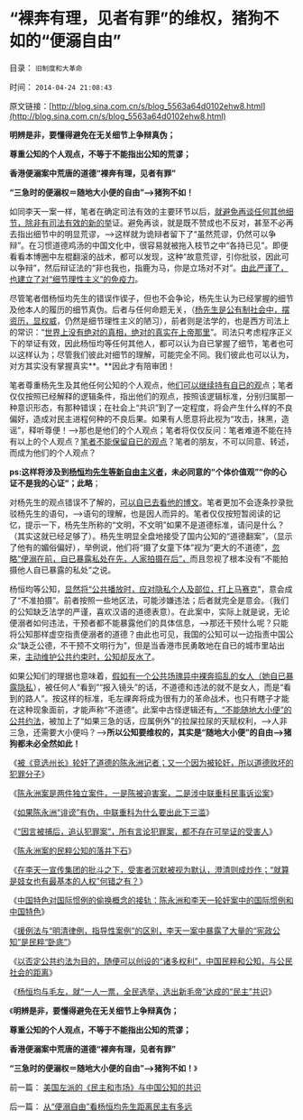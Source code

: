 # “裸奔有理，见者有罪”的维权，猪狗不如的“便溺自由”

目录： `旧制度和大革命` 

时间： `2014-04-24 21:08:43` 

原文链接：[http://blog.sina.com.cn/s/blog_5563a64d0102ehw8.html](http://blog.sina.com.cn/s/blog_5563a64d0102ehw8.html)

**明辨是非，要懂得避免在无关细节上争辩真伪；**

**尊重公知的个人观点，不等于不能指出公知的荒谬；**

**香港便溺案中荒唐的道德“裸奔有理，见者有罪”**

**“三急时的便溺权＝随地大小便的自由”——>猪狗不如！**



如同李天一案一样，笔者在确定司法有效的主要环节以后，[就避免再谈任何其他细节，除非有司法有效的新的举](../../../2014/4/23/在香港随地大小便的大陆公知“维权”起哄.md)证。避免再谈，就是既不赞成也不反对，甚至不必再去指出细节中的明显荒谬，——>这样就为诡辩者留下了“虽然荒谬，仍然可以争辩”。在习惯道德鸡汤的中国文化中，很容易就被拖入枝节之中“各持已见”。即便看看本博圈中左棍翻滚的战术，都可以发现，这种“故意荒谬，引你批驳，因此可以争辩”，然后辩证法的“非也我也，指鹿为马，你是立场对不对”。[由此严谨了，也建立了对“细节理性主义”的免疫力](../../../2014/1/22/细节理性主义免疫的三步曲，公式(邪恶＝愚蠢＋理性主义).md)。

尽管笔者借杨恒均先生的错误作锲子，但也不会争论，杨先生认为已经掌握的细节及他本人的履历的细节真伪。后者与任何命题无关，（[杨先生是公有制社会中，摆资历，显权威](../../../2014/1/12/“为了团结说假话”是民主观念中的缺德；.md)，仍然是细节理性主义的陋习），前者则是法学的，也是西方司法上的常识：“[世界上没有绝对的真相，绝对的真实在上帝那里](../../../2012/5/3/“绝对真实”的“细节理性主义”制造谣言.md)”。司法只考虑程序正义下的举证有效，因此杨恒均等任何其他人，都可以认为自已掌握了细节，笔者也可以这样认为；尽管我们彼此对细节的理解，可能完全不同。我们彼此也可以认为，对方其实没有掌握真实**。**因此才有陪审团！

笔者尊重杨先生及其他任何公知的个人观点，他[们可以继续持有自已的观](../../../2011/11/1/攻击个人观点的权威和他们的卫道.md)点；笔者仅仅按照已经解释的逻辑条件，指出他们的观点，按照该逻辑标准，分别归属那一种意识形态，有那种错误；在社会上“共识”到了一定程度，将会产生什么样的不良偏好，造成对民主进程何种的不良后果。如果有人愿意将此视为“攻击，抹黑，造谣”，释听尊便！——>那也是他们的个人观点；笔者将仅仅反问：笔者难道不能在持有以上的个人观点？[笔者不能保留自已的观点](../../../2011/2/18/主张标准答案者将失去发言权.md)？笔者的朋友，不可以同意、转述，而成为他们的个人观点？

**ps:这样将涉及到[杨恒均先生等新自由主义者](../../../2014/4/22/公有制贵族提倡“廉洁”的意义，新自由主义者很罕有.md)，未必同意的“个体价值观”“你的心证不是我的心证”；此略**；

对杨先生的观点错误不了解的，[可以自已去看他的博文](http://blog.sina.com.cn/s/blog_48c00fbb0102e7u5.html)。笔者更加不会逐条抄录批驳杨先生的语句，——>语句的理解，也是因人而异的。笔者仅仅按短暂阅读的记忆，提示一下，杨先生所称的“文明，不文明”如果不是道德标准，请问是什么？（其实这就已经足够了）。杨先生明显全盘地接受了国内公知的“道德翻案”，（显示了他有的媚俗偏好），举例说，他们将“摄了女童下体”视为“更大的不道德”，[忽略“便溺在前，自已暴露私处在先，人家拍摄在后”，](../../../2013/11/7/“犯罪人”如何在法治中，自由选择了“失去自由”.md)而且忽视了根本没有“不能拍摄他人自已暴露的私处”之说。

杨恒均等公知，[显然将“公共播放时，应对隐私个人及部位，打上马赛克](../../../2010/8/26/刊登无良照《挟尸要价》涉嫌违法犯罪.md)”，意会成了“不准拍摄”。前者按照一些地区法，可能涉嫌违法；后者就完全是意会。（我们的公知缺乏法学的严谨，喜欢汉语的道德表意）。在此案中，实际上就是说，无论便溺者如何违法，干预者都不能暴露他们的具体信息，——>那还干预什么呢？只能将公知那样虚空指责便溺者的道德？由此也可见，我国的公知可以一边指责中国公众“缺乏公德，不干预不文明行为”，但是当香港市民勇敢地在自已的城市里站出来，[主动维护公共约束时，公知却反水了](../../../2012/12/2/“政府（司法）无所不管”的衍生成本常常被忽略.md)。

如果公知们的理据也意味着，[假如有一个公共场瑰异中裸奔捣乱的女人（她自已暴露隐私](../../../2011/7/19/阻止民粹血腥无谓漫延的合理性.md)），被任何人“看到”“报入镜头”的话，不道德和违法的就不是女人，而是“看到的路人”。按这样的标准，毛左祼奔将成为很有力的革命战术，也只有瞎子才能在这种现象面前，才能声称“不道德”。此案中古怪逻辑还有[，“不能随地大小便”的公共约法](../../../2009/8/23/法治就是依律一刀切而拒绝中庸枉法！.md)，被加上了“如果三急的话，应属例外”的拉屎拉尿的天赋权利，——>人非三急，还需要大小便吗？——>**所以公知要维权的，其实是“随地大小便”的自由——>猪狗都未必全然如此！**

《[被《竞选州长》轮奸了道德的陈永洲记者；又一个因为被轮奸，所以道德败坏的犯罪分子](../../../2013/10/31/被《竞选州长》轮奸了道德，成为犯罪分子的陈永洲记者.md)》

《[陈永洲案是两件独立案件，一是陈被迫害案，二是涉中联重科民事诉讼案](../../../2013/11/1/陈永洲案是两件独立案件，一是陈被迫害案，二是民事诉讼案.md)》

《[如果陈永洲“诽谤”有伪，中联重科为什么要出此下三滥](../../../2013/11/2/如果陈永洲“诽谤”有伪，中联重科为什么要出此下三滥？.md)》

《[“因言被捕后，追认犯罪案”，所有言论犯罪案，都不存在可举证的受害人](../../../2013/11/3/“因言被捕后，追认被犯罪”，观察法西斯主义的阴霾；.md)》

《[陈永洲案的民粹公知的落井下石](../../../2013/11/6/陈永洲案的民粹公知的落井下石的道德.md)》

《[在李天一宣传集团的批斗之下，受害者沉默被视为默认，澄清则成炒作；“就算是妓女也有最基本的人权”何错之有？](../../../2013/11/7/愚民公知被舆论诱导的道德.md)》

《[中国特色对国际惯例的偷换概念的接轨：陈永洲和李天一轮奸案中的国际惯例和中国特色](../../../2013/11/19/中国特色对国际惯例的偷换概念的接轨的简单列举.md)》

《[援例法与“明清律例，指导性案例”的区别，李天一案中暴露了大量的“宪政公知”是民粹“卧底”](../../../2013/11/27/李天一案还没有出现司法腐败！中国司法体制是最大的赢家.md)》

《[以否定公共约法为目的，随便可以创设的“诸多权利”，中国民粹和公知，与公民社会的距离](../../../2014/4/23/在香港随地大小便的大陆公知“维权”起哄.md)》

《[杨恒均与毛左，就“一人一票，全民选举，选出新毛帝”达成的“民主”共识](../../../2014/4/24/从“便溺自由”看杨恒均先生距离民主有多远.md)》

《**明辨是非，要懂得避免在无关细节上争辩真伪；**

**尊重公知的个人观点，不等于不能指出公知的荒谬；**

**香港便溺案中荒唐的道德“裸奔有理，见者有罪”**

**“三急时的便溺权＝随地大小便的自由”——>猪狗不如！**》

前一篇： [美国左派的《民主和市场》与中国公知的共识](../../../2014/4/25/美国左派的《民主和市场》与中国公知的共识.md)

后一篇： [从“便溺自由”看杨恒均先生距离民主有多远](../../../2014/4/24/从“便溺自由”看杨恒均先生距离民主有多远.md)

